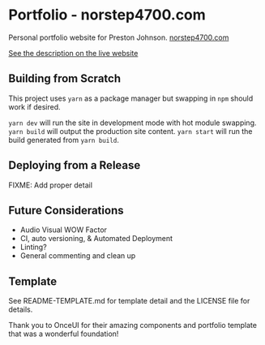 # Portfolio - norstep4700.com

Personal portfolio website for Preston Johnson. [norstep4700.com](https://norstep4700.com)

[See the description on the live website](https://norstep4700.com/work/customizing-portfolio-template-instance)

## Building from Scratch

This project uses `yarn` as a package manager but swapping in `npm` should work if desired.

`yarn dev` will run the site in development mode with hot module swapping.
`yarn build` will output the production site content.
`yarn start` will run the build generated from `yarn build`.

## Deploying from a Release

FIXME: Add proper detail

## Future Considerations

- Audio Visual WOW Factor
- CI, auto versioning, & Automated Deployment
- Linting?
- General commenting and clean up

## Template

See README-TEMPLATE.md for template detail and the LICENSE file for details.

Thank you to OnceUI for their amazing components and portfolio template that was a wonderful foundation!
